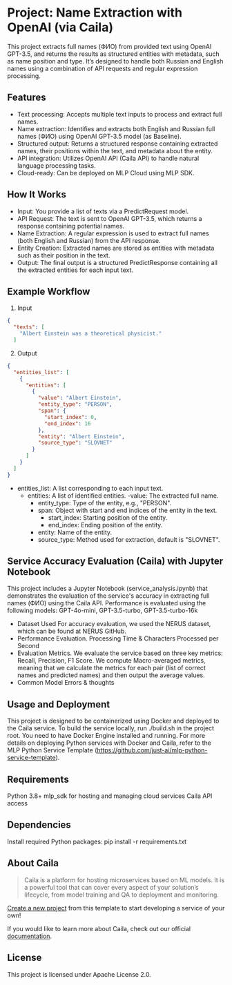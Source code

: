 # Project: Name Extraction with OpenAI (via Caila)

This project extracts full names (ФИО) from provided text using OpenAI GPT-3.5, and returns the results as structured entities with metadata, such as name position and type. It’s designed to handle both Russian and English names using a combination of API requests and regular expression processing.

## Features
- Text processing: Accepts multiple text inputs to process and extract full names.
- Name extraction: Identifies and extracts both English and Russian full names (ФИО) using OpenAI GPT-3.5 model (as Baseline).
- Structured output: Returns a structured response containing extracted names, their positions within the text, and metadata about the entity.
- API integration: Utilizes OpenAI API (Caila API) to handle natural language processing tasks.
- Cloud-ready: Can be deployed on MLP Cloud using MLP SDK.

## How It Works
- Input: You provide a list of texts via a PredictRequest model.
- API Request: The text is sent to OpenAI GPT-3.5, which returns a response containing potential names.
- Name Extraction: A regular expression is used to extract full names (both English and Russian) from the API response.
- Entity Creation: Extracted names are stored as entities with metadata such as their position in the text.
- Output: The final output is a structured PredictResponse containing all the extracted entities for each input text.

## Example Workflow

1. Input
```json
{
  "texts": [
    "Albert Einstein was a theoretical physicist."
  ]
```

2. Output
```json
{
  "entities_list": [
    {
      "entities": [
        {
          "value": "Albert Einstein",
          "entity_type": "PERSON",
          "span": {
            "start_index": 0,
            "end_index": 16
          },
          "entity": "Albert Einstein",
          "source_type": "SLOVNET"
        }
      ]
    }
  ]
}
```
- entities_list: A list corresponding to each input text.
	- entities: A list of identified entities.
		-value: The extracted full name.
		- entity_type: Type of the entity, e.g., "PERSON".
		- span: Object with start and end indices of the entity in the text.
			- start_index: Starting position of the entity.
			- end_index: Ending position of the entity.
		- entity: Name of the entity.
		- source_type: Method used for extraction, default is "SLOVNET".

## Service Accuracy Evaluation (Caila) with Jupyter Notebook
This project includes a Jupyter Notebook (service_analysis.ipynb) that demonstrates the evaluation of the service's accuracy in extracting full names (ФИО) using the Caila API. Performance is evaluated using the following models: GPT-4o-mini, GPT-3.5-turbo, GPT-3.5-turbo-16k
- Dataset Used
For accuracy evaluation, we used the NERUS dataset, which can be found at NERUS GitHub.
- Performance Evaluation.
Processing Time & Characters Processed per Second
- Evaluation Metrics. 
We evaluate the service based on three key metrics: Recall, Precision, F1 Score.
We compute Macro-averaged metrics, meaning that we calculate the metrics for each pair (list of correct names and predicted names) and then output the average values.
- Common Model Errors & thoughts

## Usage and Deployment
This project is designed to be containerized using Docker and deployed to the Caila service.
To build the service locally, run ./build.sh in the project root. You need to have Docker Engine installed and running.
For more details on deploying Python services with Docker and Caila, refer to the MLP Python Service Template (https://github.com/just-ai/mlp-python-service-template).

## Requirements
Python 3.8+
mlp_sdk for hosting and managing cloud services
Caila API access

## Dependencies
Install required Python packages:
pip install -r requirements.txt

## About Caila
> Caila is a platform for hosting microservices based on ML models.
> It is a powerful tool that can cover every aspect of your solution’s lifecycle, from model training and QA to deployment and monitoring.

[Create a new project](https://github.com/new?template_name=mlp-python-service-template&template_owner=just-ai) from this template to start developing a service of your own!

If you would like to learn more about Caila, check out our official [documentation](https://docs.caila.io/).

## License

This project is licensed under Apache License 2.0.
